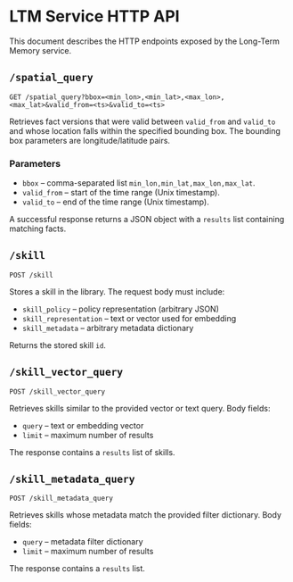 # LTM Service HTTP API

This document describes the HTTP endpoints exposed by the Long-Term Memory service.

## `/spatial_query`

```
GET /spatial_query?bbox=<min_lon>,<min_lat>,<max_lon>,<max_lat>&valid_from=<ts>&valid_to=<ts>
```

Retrieves fact versions that were valid between `valid_from` and `valid_to` and whose location falls within the specified bounding box. The bounding box parameters are longitude/latitude pairs.

### Parameters
- `bbox` – comma-separated list `min_lon,min_lat,max_lon,max_lat`.
- `valid_from` – start of the time range (Unix timestamp).
- `valid_to` – end of the time range (Unix timestamp).

A successful response returns a JSON object with a `results` list containing matching facts.

## `/skill`

```
POST /skill
```

Stores a skill in the library. The request body must include:

- `skill_policy` – policy representation (arbitrary JSON)
- `skill_representation` – text or vector used for embedding
- `skill_metadata` – arbitrary metadata dictionary

Returns the stored skill `id`.

## `/skill_vector_query`

```
POST /skill_vector_query
```

Retrieves skills similar to the provided vector or text query. Body fields:

- `query` – text or embedding vector
- `limit` – maximum number of results

The response contains a `results` list of skills.

## `/skill_metadata_query`

```
POST /skill_metadata_query
```

Retrieves skills whose metadata match the provided filter dictionary. Body fields:

- `query` – metadata filter dictionary
- `limit` – maximum number of results

The response contains a `results` list.
